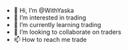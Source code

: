 - 👋 Hi, I’m @WithYaska
- 👀 I’m interested in trading
- 🌱 I’m currently learning trading
- 💞️ I’m looking to collaborate on traders
- 📫 How to reach me trade

<!---
WithYaska/WithYaska is a ✨ special ✨ repository because its `README.md` (this file) appears on your GitHub profile.
You can click the Preview link to take a look at your changes.
--->
